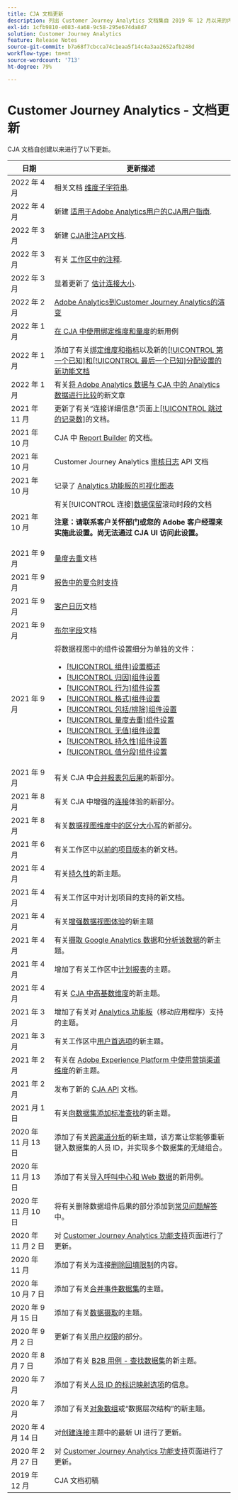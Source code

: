 ```yaml
---
title: CJA 文档更新
description: 列出 Customer Journey Analytics 文档集自 2019 年 12 月以来的内容更新。
exl-id: 1cfb9810-e083-4a68-9c58-295e674da8d7
solution: Customer Journey Analytics
feature: Release Notes
source-git-commit: b7a68f7cbcca74c1eaa5f14c4a3aa2652afb248d
workflow-type: tm+mt
source-wordcount: '713'
ht-degree: 79%

---
```


# Customer Journey Analytics - 文档更新

CJA 文档自创建以来进行了以下更新。

| 日期 | 更新描述 |
| --- | --- |
| 2022 年 4 月 | 相关文档 [维度子字符串](https://experienceleague.adobe.com/docs/analytics-platform/using/cja-dataviews/component-settings/substring.html). |
| 2022 年 4 月 | 新建 [适用于Adobe Analytics用户的CJA用户指南](/help/getting-started/aa-to-cja-user.md). |
| 2022 年 3 月 | 新建 [CJA批注API文档](https://developer.adobe.com/cja-apis/docs/endpoints/annotations/). |
| 2022 年 3 月 | 有关 [工作区中的注释](/help/components/annotations/overview.md). |
| 2022 年 3 月 | 显着更新了 [估计连接大小](/help/getting-started/cja-faq.md). |
| 2022 年 2 月 | [Adobe Analytics到Customer Journey Analytics的演变](https://experienceleague.adobe.com/docs/analytics-platform/using/cja-overview/aa-to-cja.html) |
| 2022 年 1 月 | [在 CJA 中使用绑定维度和量度](/help/use-cases/binding-dimensions-metrics.md)的新用例 |
| 2022 年 1 月 | 添加了有关[绑定维度和指标](https://experienceleague.adobe.com/docs/analytics-platform/using/cja-dataviews/component-settings/persistence.html#binding-dimension)以及新的[[!UICONTROL 第一个已知]和[!UICONTROL 最后一个已知]分配设置的新功能文档](https://experienceleague.adobe.com/docs/analytics-platform/using/cja-dataviews/component-settings/persistence.html#allocation-settings) |
| 2022 年 1 月 | 有关[将 Adobe Analytics 数据与 CJA 中的 Analytics 数据进行比较](https://experienceleague.adobe.com/docs/analytics-platform/using/troubleshooting/compare.html)的新文章 |
| 2021 年 11 月 | 更新了有关“连接详细信息”页面上[[!UICONTROL 跳过的记录数]](https://experienceleague.adobe.com/docs/analytics-platform/using/cja-connections/manage-connections.html#connection-details-settings)的文档。 |
| 2021 年 10 月 | CJA 中 [Report Builder](https://experienceleague.adobe.com/docs/analytics-platform/using/cja-reportbuilder/report-buider-overview.html#) 的文档。 |
| 2021 年 10 月 | Customer Journey Analytics [审核日志](https://adobe.io/cja-apis/docs/endpoints/auditlogs/) API 文档 |
| 2021 年 10 月 | 记录了 [Analytics 功能板的可视化图表](https://experienceleague.adobe.com/docs/analytics-platform/using/cja-dashboards/create-scorecard.html#apply-visualizations) |
| 2021 年 10 月 | 有关[!UICONTROL 连接][数据保留](https://experienceleague.adobe.com/docs/analytics-platform/using/cja-connections/manage-connections.html#set-rolling-window-for-connection-data-retention)滚动时段的文档<p>**注意：请联系客户关怀部门或您的 Adobe 客户经理来实施此设置。尚无法通过 CJA UI 访问此设置。** |
| 2021 年 9 月 | [量度去重](https://experienceleague.adobe.com/docs/analytics-platform/using/cja-dataviews/component-settings/metric-deduplication.html)文档 |
| 2021 年 9 月 | [报告中的夏令时支持](https://experienceleague.adobe.com/docs/analytics-platform/using/cja-dataviews/create-dataview.html#calendar) |
| 2021 年 9 月 | [客户日历](https://experienceleague.adobe.com/docs/analytics-platform/using/cja-dataviews/create-dataview.html#calendar)文档 |
| 2021 年 9 月 | [布尔字段](https://experienceleague.adobe.com/docs/analytics-platform/using/cja-dataviews/component-settings/behavior.html)文档 |
| 2021 年 9 月 | 将数据视图中的组件设置细分为单独的文件：<ul><li>[[!UICONTROL 组件]设置概述](/help/data-views/component-settings/overview.md)</li><li>[[!UICONTROL 归因]组件设置](/help/data-views/component-settings/attribution.md)</li><li>[[!UICONTROL 行为]组件设置](/help/data-views/component-settings/behavior.md)</li><li>[[!UICONTROL 格式]组件设置](/help/data-views/component-settings/format.md)</li><li>[[!UICONTROL 包括/排除]组件设置](/help/data-views/component-settings/include-exclude-values.md)</li><li>[[!UICONTROL 量度去重]组件设置](/help/data-views/component-settings/metric-deduplication.md)</li><li>[[!UICONTROL 无值]组件设置](/help/data-views/component-settings/no-value-options.md)</li><li>[[!UICONTROL 持久性]组件设置](/help/data-views/component-settings/persistence.md)</li><li>[[!UICONTROL 值分段]组件设置](/help/data-views/component-settings/value-bucketing.md)</li></ul> |
| 2021 年 9 月 | 有关 CJA 中[合并报表包后果](https://experienceleague.adobe.com/docs/analytics-platform/using/cja-overview/cja-faq.html#6.-considerations-when-merging-report-suites-in-cja)的新部分。 |
| 2021 年 8 月 | 有关 CJA 中增强的[连接](https://experienceleague.adobe.com/docs/analytics-platform/using/cja-connections/manage-connections.html)体验的新部分。 |
| 2021 年 8 月 | 有关[数据视图维度中的区分大小写](https://experienceleague.adobe.com/docs/analytics-platform/using/cja-dataviews/create-dataview.html#configure-behavior-settings)的新部分。 |
| 2021 年 6 月 | 有关工作区中[以前的项目版本](https://experienceleague.adobe.com/docs/analytics-platform/using/cja-workspace/build-workspace-project/save-projects.html#previous-version)的新文档。 |
| 2021 年 4 月 | 有关[持久性](/help/data-views/component-settings/persistence.md)的新主题。 |
| 2021 年 4 月 | 有关工作区中对计划项目的支持的新文档。 |
| 2021 年 4 月 | 有关[增强数据视图体验](/help/data-views/data-views.md)的新主题 |
| 2021 年 4 月 | 有关[摄取 Google Analytics 数据](/help/use-cases/ga-to-cja.md)和[分析该数据](/help/use-cases/ga-to-cja-reporting.md)的新主题。 |
| 2021 年 4 月 | 增加了有关工作区中[计划报表](/help/analysis-workspace/curate-share/t-schedule-report.md)的主题。 |
| 2021 年 4 月 | 有关 [CJA 中高基数维度](/help/components/dimensions/high-cardinality.md)的新主题。 |
| 2021 年 3 月 | 增加了有关对 [Analytics 功能板](/help/mobile-app/home.md)（移动应用程序）支持的主题。 |
| 2021 年 3 月 | 有关工作区中[用户首选项](/help/analysis-workspace/user-preferences.md)的新主题。 |
| 2021 年 2 月 | 有关在 [Adobe Experience Platform 中使用营销渠道维度](/help/use-cases/marketing-channels.md)的新主题。 |
| 2021 年 2 月 | 发布了新的 [CJA API](https://www.adobe.io/cja-apis/docs/) 文档。 |
| 2021 月 1 日 | 有关[向数据集添加标准查找](/help/connections/standard-lookups.md)的新主题。 |
| 2020 年 11 月 13 日 | 添加了有关[跨渠道分析](/help/connections/cca/overview.md)的新主题，该方案让您能够重新键入数据集的人员 ID，并实现多个数据集的无缝组合。 |
| 2020 年 11 月 13 日 | 添加了有关[导入呼叫中心和 Web 数据](/help/use-cases/call-center.md)的新用例。 |
| 2020 年 11 月 10 日 | 将有关删除数据组件后果的部分添加到[常见问题解答](/help/getting-started/cja-faq.md)中。 |
| 2020 年 11 月 2 日 | 对 [Customer Journey Analytics 功能支持](/help/getting-started/cja-aa.md)页面进行了更新。 |
| 2020 年 11 月 | 添加了有关为连接[删除回填限制](https://experienceleague.adobe.com/docs/analytics-platform/using/cja-connections/create-connection.html?lang=zh-Hans#backfill-historical-data)的内容。 |
| 2020 年 10 月 7 日 | 添加了有关[合并事件数据集](/help/connections/combined-dataset.md)的主题。 |
| 2020 年 9 月 15 日 | 添加了有关[数据摄取](/help/use-cases/data-ingestion.md)的主题。 |
| 2020 年 9 月 2 日 | 更新了有关[用户权限](https://experienceleague.adobe.com/docs/analytics-platform/using/cja-overview/cja-overview.html?lang=zh-Hans)的部分。 |
| 2020 年 8 月 7 日 | 添加了有关 [B2B 用例 - 查找数据集](/help/use-cases/b2b.md)的新主题。 |
| 2020 年 7 月 | 添加了有关[人员 ID 的标识映射选项](https://experienceleague.adobe.com/docs/analytics-platform/using/cja-connections/create-connection.html?lang=zh-Hans)的信息。 |
| 2020 年 7 月 | 添加了有关[对象数组](/help/use-cases/object-arrays.md)或“数据层次结构”的新主题。 |
| 2020 年 4 月 14 日 | 对[创建连接](/help/connections/create-connection.md)主题中的最新 UI 进行了更新。 |
| 2020 年 2 月 27 日 | 对 [Customer Journey Analytics 功能支持](/help/getting-started/cja-aa.md)页面进行了更新。 |
| 2019 年 12 月 | CJA 文档初稿 |
